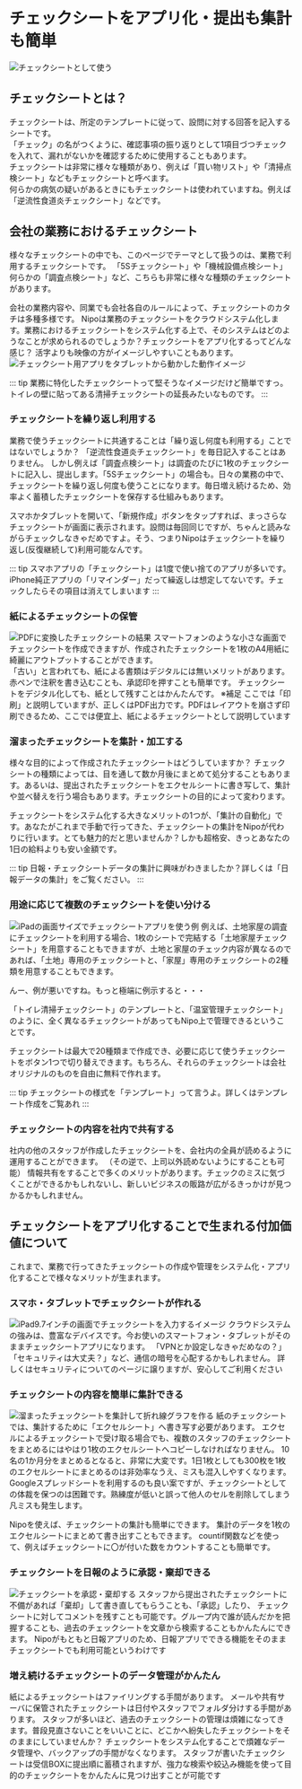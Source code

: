 # チェックシートをアプリ化・提出も集計も簡単
![チェックシートとして使う](/idea/icatch1.png)

## チェックシートとは？
チェックシートは、所定のテンプレートに従って、設問に対する回答を記入するシートです。  
「チェック」の名がつくように、確認事項の振り返りとして1項目づつチェックを入れて、漏れがないかを確認するために使用することもあります。  
チェックシートは非常に様々な種類があり、例えば「買い物リスト」や「清掃点検シート」などもチェックシートと呼べます。  
何らかの病気の疑いがあるときにもチェックシートは使われていますね。例えば「逆流性食道炎チェックシート」などです。  

## 会社の業務におけるチェックシート
様々なチェックシートの中でも、このページでテーマとして扱うのは、業務で利用するチェックシートです。
「5Sチェックシート」や「機械設備点検シート」何らかの「調査点検シート」など、こちらも非常に様々な種類のチェックシートがあります。

会社の業務内容や、同業でも会社各自のルールによって、チェックシートのカタチは多種多様です。
Nipoは業務のチェックシートをクラウドシステム化します。業務におけるチェックシートをシステム化する上で、そのシステムはどのようなことが求められるのでしょうか？チェックシートをアプリ化するってどんな感じ？
活字よりも映像の方がイメージしやすいこともあります。
![チェックシート用アプリをタブレットから動かした動作イメージ](/idea/i1.gif)


::: tip
業務に特化したチェックシートって堅そうなイメージだけど簡単ですっ。
トイレの壁に貼ってある清掃チェックシートの延長みたいなものです。
:::

### チェックシートを繰り返し利用する
業務で使うチェックシートに共通することは「繰り返し何度も利用する」ことではないでしょうか？
「逆流性食道炎チェックシート」を毎日記入することはありません。
しかし例えば「調査点検シート」は調査のたびに1枚のチェックシートに記入し、提出します。「5Sチェックシート」の場合も。日々の業務の中で、チェックシートを繰り返し何度も使うことになります。毎日増え続けるため、効率よく蓄積したチェックシートを保存する仕組みもあります。

スマホかタブレットを開いて、「新規作成」ボタンをタップすれば、まっさらなチェックシートが画面に表示されます。設問は毎回同じですが、ちゃんと読みながらチェックしなきゃだめですよ。そう、つまりNipoはチェックシートを繰り返し(反復継続して)利用可能なんです。

::: tip
スマホアプリの「チェックシート」は1度で使い捨てのアプリが多いです。  
iPhone純正アプリの「リマインダー」だって繰返しは想定してないです。チェックしたらその項目は消えてしまいます
:::

### 紙によるチェックシートの保管
![PDFに変換したチェックシートの結果](/idea/i2.png)
スマートフォンのような小さな画面でチェックシートを作成できますが、作成されたチェックシートを1枚のA4用紙に綺麗にアウトプットすることができます。<br>
「古い」と言われても、紙による書類はデジタルには無いメリットがあります。
赤ペンで注釈を書き込むことも、承認印を押すことも簡単です。
チェックシートをデジタル化しても、紙として残すことはかんたんです。
※補足
ここでは「印刷」と説明していますが、正しくはPDF出力です。PDFはレイアウトを崩さず印刷できるため、ここでは便宜上、紙によるチェックシートとして説明しています


### 溜まったチェックシートを集計・加工する
様々な目的によって作成されたチェックシートはどうしていますか？
チェックシートの種類によっては、目を通して数か月後にまとめて処分することもあります。あるいは、提出されたチェックシートをエクセルシートに書き写して、集計や並べ替えを行う場合もあります。チェックシートの目的によって変わります。

チェックシートをシステム化する大きなメリットの1つが、「集計の自動化」です。あなたがこれまで手動で行ってきた、チェックシートの集計をNipoが代わりに行います。とても魅力的だと思いませんか？しかも超格安、きっとあなたの1日の給料よりも安い金額です。

::: tip
日報・チェックシートデータの集計に興味がわきましたか？詳しくは「日報データの集計」をご覧ください。
:::

### 用途に応じて複数のチェックシートを使い分ける

![iPadの画面サイズでチェックシートアプリを使う例](/idea/i3.gif)
例えば、土地家屋の調査にチェックシートを利用する場合、1枚のシートで完結する「土地家屋チェックシート」を用意することもできますが、土地と家屋のチェック内容が異なるのであれば、「土地」専用のチェックシートと、「家屋」専用のチェックシートの2種類を用意することもできます。

んー、例が悪いですね。もっと極端に例示すると・・・

「トイレ清掃チェックシート」のテンプレートと、「温室管理チェックシート」のように、全く異なるチェックシートがあってもNipo上で管理できるということです。

チェックシートは最大で20種類まで作成でき、必要に応じて使うチェックシートをボタン1つで切り替えできます。もちろん、それらのチェックシートは会社オリジナルのものを自由に無料で作れます。

::: tip
チェックシートの様式を「テンプレート」って言うよ。詳しくはテンプレート作成をご覧あれ
:::


### チェックシートの内容を社内で共有する
社内の他のスタッフが作成したチェックシートを、会社内の全員が読めるように運用することができます。
（その逆で、上司以外読めないようにすることも可能）
情報共有をすることで多くのメリットがあります。チェックのミスに気づくことができるかもしれないし、新しいビジネスの販路が広がるきっかけが見つかるかもしれません。

## チェックシートをアプリ化することで生まれる付加価値について
これまで、業務で行ってきたチェックシートの作成や管理をシステム化・アプリ化することで様々なメリットが生まれます。

### スマホ・タブレットでチェックシートが作れる
![iPad9.7インチの画面でチェックシートを入力するイメージ](/idea/i4.png)
クラウドシステムの強みは、豊富なデバイスです。今お使いのスマートフォン・タブレットがそのままチェックシートアプリになります。
「VPNとか設定しなきゃだめなの？」「セキュリティは大丈夫？」など、通信の暗号を心配するかもしれません。
詳しくはセキュリティについてのページに譲りますが、安心してご利用ください

### チェックシートの内容を簡単に集計できる
![溜まったチェックシートを集計して折れ線グラフを作る](/idea/i5.gif)
紙のチェックシートでは、集計するために「エクセルシート」へ書き写す必要があります。
エクセルによるチェックシートで受け取る場合でも、複数のスタッフのチェックシートをまとめるにはやはり1枚のエクセルシートへコピーしなければなりません。
10名の1か月分をまとめるとなると、非常に大変です。1日1枚としても300枚を1枚のエクセルシートにまとめるのは非効率なうえ、ミスも混入しやすくなります。
Googleスプレッドシートを利用するのも良い案ですが、チェックシートとしての体裁を保つのは困難です。熟練度が低いと誤って他人のセルを削除してしまう凡ミスも発生します。

Nipoを使えば、チェックシートの集計も簡単にできます。
集計のデータを1枚のエクセルシートにまとめて書き出すこともできます。
countif関数などを使って、例えばチェックシートに〇が付いた数をカウントすることも簡単です。

### チェックシートを日報のように承認・棄却できる
![チェックシートを承認・棄却する](/idea/i6.gif)
スタッフから提出されたチェックシートに不備があれば「棄却」して書き直してもらうことも、「承認」したり、
チェックシートに対してコメントを残すことも可能です。グループ内で誰が読んだかを把握することも、過去のチェックシートを文章から検索することもかんたんにできます。
Nipoがもともと日報アプリのため、日報アプリでできる機能をそのままチェックシートでも利用可能というわけです

### 増え続けるチェックシートのデータ管理がかんたん
紙によるチェックシートはファイリングする手間があります。
メールや共有サーバに保管されたチェックシートは日付やスタッフでフォルダ分けする手間があります。
スタッフが多いほど、過去のチェックシートの管理は煩雑になってきます。普段見直さないことをいいことに、どこかへ紛失したチェックシートをそのままにしていませんか？
チェックシートをシステム化することで煩雑なデータ管理や、バックアップの手間がなくなります。
スタッフが書いたチェックシートは受信BOXに提出順に蓄積されますが、強力な検索や絞込み機能を使って目的のチェックシートをかんたんに見つけ出すことが可能です

